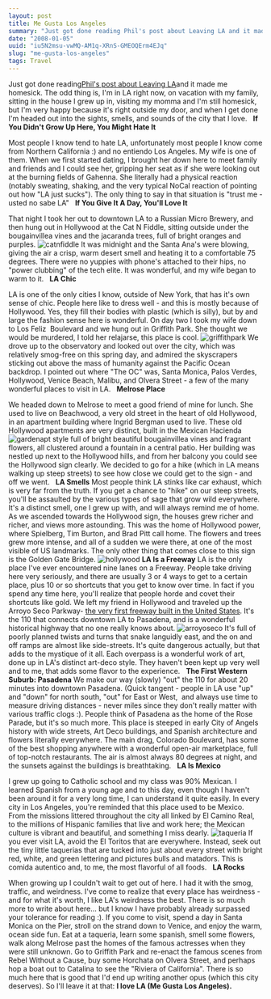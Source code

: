 ```yaml
---
layout: post
title: Me Gusta Los Angeles
summary: "Just got done reading Phil's post about Leaving LA and it made me homesick. The odd thing is, I'm in LA right now, on vacation with my family, sitting in the house I grew up in, visiting my momma and I'm still homesick, but I'm very happy because it's right outside my door, and when I get done I'm headed out into the sights, smells, and sounds of the city that I love."
date: "2008-01-05"
uuid: "iu5N2msu-vwMQ-AM1q-XRnS-GMEOQErm4EJq"
slug: "me-gusta-los-angeles"
tags: Travel
---
```


Just got done reading[Phil's post about Leaving LA](http://haacked.com/archive/2008/01/04/so-long-l.a.-and-thanks-for-all-the-fish.aspx)and it made me homesick. The odd thing is, I'm in LA right now, on vacation with my family, sitting in the house I grew up in, visiting my momma and I'm still homesick, but I'm very happy because it's right outside my door, and when I get done I'm headed out into the sights, smells, and sounds of the city that I love. 
  
**If You Didn't Grow Up Here, You Might Hate It**

Most people I know tend to hate LA, unfortunately most people I know come from Northern California :) and 
no entiendo Los Angeles. My wife is one of them. 
When we first started dating, I brought her down here to meet family and friends and I could see her, gripping her seat as if she were looking out at the burning fields of Gahenna. 
She literally had a physical reaction (notably sweating, shaking, and the very typical NoCal reaction of pointing out how "LA just sucks"). The only thing to say in that situation is "trust me - 
usted no sabe LA" 
  
**If You Give It A Day, You'll Love It**

That night I took her out to downtown LA to a Russian Micro Brewery, and then hung out in Hollywood at the Cat N Fiddle, sitting outside under the bougainvillea vines and the jacaranda trees, full of bright oranges and purples. 
![catnfiddle](/img/2008/01/catnfiddle.jpg) It was midnight and the Santa Ana's were blowing, giving the air a crisp, warm desert smell and heating it to a comfortable 75 degrees. There were no yuppies with phone's attached to their hips, no "power clubbing" of the tech elite. It was wonderful, and my wife began to warm to it. 
  
**LA Chic**

LA is one of the only cities I know, outside of New York, that has it's own sense of chic. People here like to dress well - and this is mostly because of Hollywood. Yes, they fill their bodies with plastic (which is silly), but by and large the fashion sense here is wonderful. 
On day two I took my wife down to Los Feliz  Boulevard and we hung out in Griffith Park. She thought we would be murdered, I told her 
relajarse, this place is cool. 
![griffithpark](/img/2008/01/griffithpark.jpg) We drove up to the observatory and looked out over the city, which was relatively smog-free on this spring day, and admired the skyscrapers sticking out above the mass of humanity against the Pacific Ocean backdrop. I pointed out where "The OC" was, Santa Monica, Palos Verdes, Hollywood, Venice Beach, Malibu, and Olvera Street - a few of the many wonderful places to visit in LA. 
  
**Melrose Place**

We headed down to Melrose to meet a good friend of mine for lunch. She used to live on Beachwood, a very old street in the heart of old Hollywood, in an apartment building where Ingrid Bergman used to live. 
These old Hollywood apartments are very distinct, built in the Mexican Hacienda  
![gardenapt](/img/2008/01/gardenapt.jpg) style full of bright beautiful bougainvillea vines and fragrant flowers, all clustered around a fountain in a central patio. 
Her building was nestled up next to the Hollywood hills, and from her balcony you could see the Hollywood sign clearly. We decided to go for a hike (which in LA means walking up steep streets) to see how close we could get to the sign - and off we went. 
  
**LA Smells**
Most people think LA stinks like car exhaust, which is very far from the truth. If you get a chance to "hike" on our steep streets, you'll be assaulted by the various types of sage that grow wild everywhere. It's a distinct smell, one I grew up with, and will always remind me of home. 
As we ascended towards the Hollywood sign, the houses grew richer and richer, and views more astounding. This was the home of Hollywood power, where Spielberg, Tim Burton, and Brad Pitt call home. The flowers and trees grew more intense, and all of a sudden we were there, at one of the most visible of US landmarks. The only other thing that comes close to this sign is the Golden Gate Bridge. 
![hollywood](/img/2008/01/hollywood.jpg) 
**LA Is a Freeway**
LA is the only place I've ever encountered nine lanes on a Freeway. People take driving here very seriously, and there are usually 3 or 4 ways to get to a certain place, plus 10 or so shortcuts that you get to know over time. In fact if you spend any time here, you'll realize that people horde and covet their shortcuts like gold. 
We left my friend in Hollywood and traveled up the Arroyo Seco Parkway- 
[the very first freeway built in the United States](http://en.wikipedia.org/wiki/California_State_Route_110). It's the 110 that connects downtown LA to Pasadena, and is a wonderful historical highway that no one really knows about. 
![arroyoseco](/img/2008/01/arroyoseco.jpg) It's full of poorly planned twists and turns that snake languidly east, and the on and off ramps are almost like side-streets. It's quite dangerous actually, but that adds to the mystique of it all. 
Each overpass is a wonderful work of art, done up in LA's distinct art-deco style. They haven't been kept up very well and to me, that adds some flavor to the experience. 
  
**The First Western Suburb: Pasadena**
We make our way (slowly) "out" the 110 for about 20 minutes into downtown Pasadena. (Quick tangent - people in LA use "up" and "down" for north south, "out" for East or West,  and always use time to measure driving distances - never miles since they don't really matter with various traffic clogs :). 
People think of Pasadena as the home of the Rose Parade, but it's so much more. This place is steeped in early City of Angels history with wide streets, Art Deco buildings, and Spanish architecture and flowers literally everywhere. 
The main drag, Colorado Boulevard, has some of the best shopping anywhere with a wonderful open-air marketplace, full of top-notch restaurants. The air is almost always 80 degrees at night, and the sunsets against the buildings is breathtaking. 
  
**LA Is Mexico**

I grew up going to Catholic school and my class was 90% Mexican. I learned Spanish from a young age and to this day, even though I haven't been around it for a very long time, I can understand it quite easily. 
In every city in Los Angeles, you're reminded that this place used to be Mexico. From the missions littered throughout the city all linked by El Camino Real, to the millions of Hispanic families that live and work here; the Mexican culture is vibrant and beautiful, and something I miss dearly. 
![taqueria](/img/2008/01/taqueria.jpg) If you ever visit LA, avoid the El Toritos that are everywhere. Instead, seek out the tiny little taquerias that are tucked into just about every street with bright red, white, and green lettering and pictures bulls and matadors. This is 
comida autentico and, to me, the most flavorful of all foods. 
  
**LA Rocks**

When growing up I couldn't wait to get out of here. I had it with the smog, traffic, and weirdness. I've come to realize that every place has weirdness - and for what it's worth, I like LA's weirdness the best. 
There is so much more to write about here... but I know I have probably already surpassed your tolerance for reading :). 
If you come to visit, spend a day in Santa Monica on the Pier, stroll on the strand down to Venice, and enjoy the warm, ocean side fun. 
Eat at a taqueria, learn some spanish, smell some flowers, walk along Melrose past the homes of the famous actresses when they were still unknown. Go to Griffith Park and re-enact the famous scenes from Rebel Without a Cause, buy some Horchata on Olvera Street, and perhaps hop a boat out to Catalina to see the "Riviera of California". 
There is so much here that is good that I'd end up writing another opus (which this city deserves). So I'll leave it at that: 
**I love LA (Me Gusta Los Angeles).**